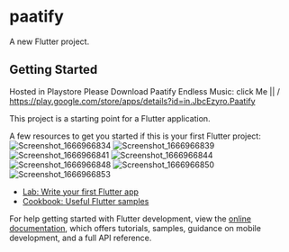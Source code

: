# paatify

A new Flutter project.

## Getting Started

Hosted in Playstore Please Download Paatify Endless Music:
click Me
  ||
  \/
https://play.google.com/store/apps/details?id=in.JbcEzyro.Paatify
 

This project is a starting point for a Flutter application.

A few resources to get you started if this is your first Flutter project:
![Screenshot_1666966834](https://user-images.githubusercontent.com/109575505/198641721-a8ef3d9a-d98d-4d3b-a6bf-637135e27345.png)
![Screenshot_1666966839](https://user-images.githubusercontent.com/109575505/198641762-dfe91f82-859e-43e6-b04d-2677fd1ad839.png)
![Screenshot_1666966841](https://user-images.githubusercontent.com/109575505/198641821-38f601a5-c43a-4c0a-86cd-689e3a29501d.png)
![Screenshot_1666966844](https://user-images.githubusercontent.com/109575505/198641855-37b6f6f2-be91-4879-bc56-8780d9afccd1.png)
![Screenshot_1666966848](https://user-images.githubusercontent.com/109575505/198641887-f27c6102-3cbc-4b97-bf03-58dd79cd6889.png)
![Screenshot_1666966850](https://user-images.githubusercontent.com/109575505/198641923-4b185daf-a447-446d-813c-3988e41c83b3.png)![Screenshot_1666966853](https://user-images.githubusercontent.com/109575505/198641980-3d063ea1-b461-4b26-92ce-e607acbbecda.png)


- [Lab: Write your first Flutter app](https://docs.flutter.dev/get-started/codelab)
- [Cookbook: Useful Flutter samples](https://docs.flutter.dev/cookbook)

For help getting started with Flutter development, view the
[online documentation](https://docs.flutter.dev/), which offers tutorials,
samples, guidance on mobile development, and a full API reference.
